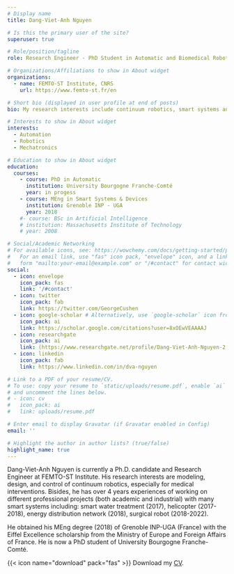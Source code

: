 ```yaml
---
# Display name
title: Dang-Viet-Anh Nguyen

# Is this the primary user of the site?
superuser: true

# Role/position/tagline
role: Research Engineer - PhD Student in Automatic and Biomedical Robotics

# Organizations/Affiliations to show in About widget
organizations:
  - name: FEMTO-ST Institute, CNRS
    url: https://www.femto-st.fr/en

# Short bio (displayed in user profile at end of posts)
bio: My research interests include continuum robotics, smart systems and devices.

# Interests to show in About widget
interests:
  - Automation
  - Robotics
  - Mechatronics

# Education to show in About widget
education:
  courses:
    - course: PhD in Automatic
      institution: University Bourgogne Franche-Comté
      year: in progess
    - course: MEng in Smart Systems & Devices
      institution: Grenoble INP - UGA
      year: 2018
    #- course: BSc in Artificial Intelligence
    # institution: Massachusetts Institute of Technology
    # year: 2008

# Social/Academic Networking
# For available icons, see: https://wowchemy.com/docs/getting-started/page-builder/#icons
#   For an email link, use "fas" icon pack, "envelope" icon, and a link in the
#   form "mailto:your-email@example.com" or "/#contact" for contact widget.
social:
  - icon: envelope
    icon_pack: fas
    link: '/#contact'
  - icon: twitter
    icon_pack: fab
    link: https://twitter.com/GeorgeCushen
  - icon: google-scholar # Alternatively, use `google-scholar` icon from `ai` icon pack
    icon_pack: ai
    link: https://scholar.google.com/citations?user=8xOEwVEAAAAJ
  - icon: researchgate
    icon_pack: ai
    link: (https://www.researchgate.net/profile/Dang-Viet-Anh-Nguyen-2
  - icon: linkedin
    icon_pack: fab
    link: https://www.linkedin.com/in/dva-nguyen

# Link to a PDF of your resume/CV.
# To use: copy your resume to `static/uploads/resume.pdf`, enable `ai` icons in `params.toml`,
# and uncomment the lines below.
# - icon: cv
#   icon_pack: ai
#   link: uploads/resume.pdf

# Enter email to display Gravatar (if Gravatar enabled in Config)
email: ''

# Highlight the author in author lists? (true/false)
highlight_name: true
---
```


Dang-Viet-Anh Nguyen is currently a Ph.D. candidate and Research Engineer at FEMTO-ST Institute. His research interests are modeling, design, and control of continuum robotics, especially for medical interventions. Bisides, he has over 4 years experiences of working on different professional projects (both academic and industrial) with many smart systems including: smart water treatment (2017), helicopter (2017-2018), energy distribution network (2018), surgical robot (2018-2022).

He obtained his MEng degree (2018) of Grenoble INP-UGA (France) with the Eiffel Excellence scholarship from the Ministry of Europe and Foreign Affairs of France. He is now a PhD student of University Bourgogne Franche-Comté.

{{< icon name="download" pack="fas" >}} Download my [CV](https://dvanguyen.netlify.app/uploads/resume.pdf).
